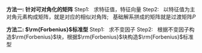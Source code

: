 **方法一: 针对可对角化的矩阵**
Step1:$\enspace$ 求特征值，特征向量
Step2:$\enspace$ 以特征值为主对角元素构成矩阵，就是对应的相似对角阵;$\enspace$ 基础解系拼成的矩阵就是过渡矩阵$P$

**方法二: $\rm{Forbenius}$标准型**
Step1:$\enspace$ 求不变因子
Step2:$\enspace$ 根据不变因子构造$\rm{Forbenius}$块，根据$\rm{Forbenius}$块构造$\rm{Forbenius}$标准型